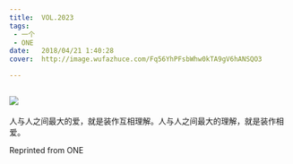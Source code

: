 ```yaml
---
title:	VOL.2023
tags:
 - 一个
 - ONE
date:	2018/04/21 1:40:28
cover:	http://image.wufazhuce.com/Fq56YhPFsbWhw0kTA9gV6hANSQO3

---
```

![](http://image.wufazhuce.com/Fq56YhPFsbWhw0kTA9gV6hANSQO3)
---

人与人之间最大的爱，就是装作互相理解。人与人之间最大的理解，就是装作相爱。
 
Reprinted from ONE
